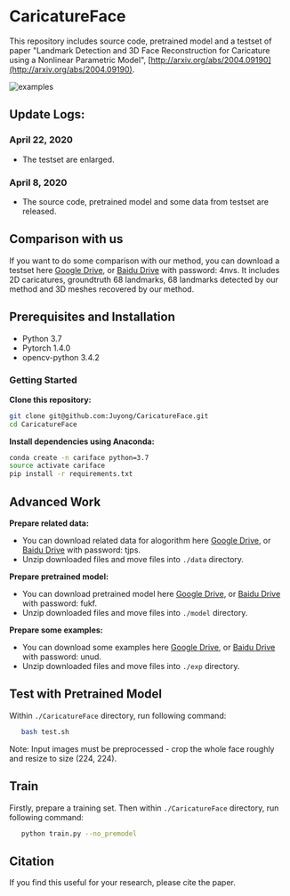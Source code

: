 # CaricatureFace
This repository includes source code, pretrained model and a testset of paper "Landmark Detection and 3D Face Reconstruction for Caricature using a Nonlinear Parametric Model", [http://arxiv.org/abs/2004.09190](http://arxiv.org/abs/2004.09190).

![examples](fig/examples.png)

## Update Logs:
### April 22, 2020
* The testset are enlarged.
### April 8, 2020
* The source code, pretrained model and some data from testset are released.


## Comparison with us
If you want to do some comparison with our method, you can download a testset here [Google Drive](https://drive.google.com/open?id=1fGHlV8ISUkgCK8OSTQxvEJxtxXXrwjDI), or [Baidu Drive](https://pan.baidu.com/s/1YhniT8yb6C5yvO9gq_YYoA) with password: 4nvs. It includes 2D caricatures, groundtruth 68 landmarks, 68 landmarks detected by our method and 3D meshes recovered by our method.

## Prerequisites and Installation
- Python 3.7
- Pytorch 1.4.0
- opencv-python 3.4.2

### Getting Started
**Clone this repository:**
```bash
git clone git@github.com:Juyong/CaricatureFace.git
cd CaricatureFace
```
**Install dependencies using Anaconda:**
 ```bash
conda create -n cariface python=3.7
source activate cariface
pip install -r requirements.txt
```

## Advanced Work
**Prepare related data:**
- You can download related data for alogorithm here [Google Drive](https://drive.google.com/open?id=11m9dC6j-SUyjhtSiXsUqiBdZOQ3S8phD), or [Baidu Drive](https://pan.baidu.com/s/1v4V-7rYszDhyhzhCH2aYeA) with password: tjps.
- Unzip downloaded files and move files into ```./data``` directory.

**Prepare pretrained model:**
- You can download pretrained model here [Google Drive](https://drive.google.com/open?id=1If_rjQp5mDZMbK1-STGYOPyw_cTG66jO), or [Baidu Drive](https://pan.baidu.com/s/113QFM-zhSUIZfzjFhQfTTA) with password: fukf.
- Unzip downloaded files and move files into ```./model``` directory.

**Prepare some examples:**
- You can download some examples here [Google Drive](https://drive.google.com/open?id=1X8TpVpGzRrQuSS93_Hb32ERU-P4q6SSG), or [Baidu Drive](https://pan.baidu.com/s/18V7Ulq9ZfACtuhpkBJY6-A) with password: unud.
- Unzip downloaded files and move files into ```./exp``` directory.

## Test with Pretrained Model
Within ```./CaricatureFace``` directory, run following command:
 ```bash
    bash test.sh
```

Note: Input images must be preprocessed - crop the whole face roughly and resize to size (224, 224).

## Train
Firstly, prepare a training set. Then within ```./CaricatureFace``` directory, run following command:
 ```bash
    python train.py --no_premodel
```

## Citation
If you find this useful for your research, please cite the paper.
